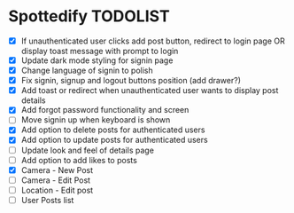 # Spottedify TODOLIST

- [x] If unauthenticated user clicks add post button, redirect to login page OR display toast message with prompt to login
- [x] Update dark mode styling for signin page
- [x] Change language of signin to polish
- [x] Fix signin, signup and logout buttons position (add drawer?)
- [x] Add toast or redirect when unauthenticated user wants to display post details
- [x] Add forgot password functionality and screen
- [ ] Move signin up when keyboard is shown
- [x] Add option to delete posts for authenticated users
- [x] Add option to update posts for authenticated users
- [ ] Update look and feel of details page
- [ ] Add option to add likes to posts
- [x] Camera - New Post
- [ ] Camera - Edit Post
- [ ] Location - Edit post
- [ ] User Posts list